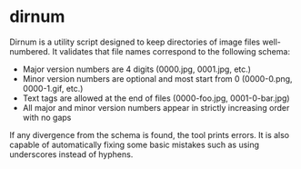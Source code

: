 # dirnum

Dirnum is a utility script designed to keep directories of image files well-numbered.  It validates that file names correspond to the following schema:

* Major version numbers are 4 digits (0000.jpg, 0001.jpg, etc.)
* Minor version numbers are optional and most start from 0 (0000-0.png, 0000-1.gif, etc.)
* Text tags are allowed at the end of files (0000-foo.jpg, 0001-0-bar.jpg)
* All major and minor version numbers appear in strictly increasing order with no gaps

If any divergence from the schema is found, the tool prints errors.  It is also capable of automatically fixing some basic mistakes such as using underscores instead of hyphens.

